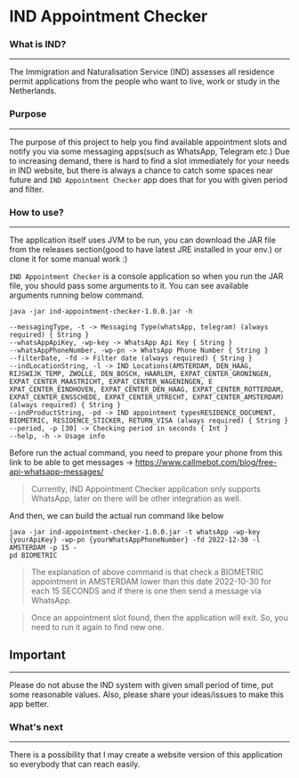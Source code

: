 # IND Appointment Checker

### What is IND?

---
The Immigration and Naturalisation Service (IND) assesses all residence permit applications from the people who want to live, work or study in the Netherlands.

### Purpose

---
The purpose of this project to help you find available appointment slots and notify you via some messaging apps(such as WhatsApp, Telegram etc.)
Due to increasing demand, there is hard to find a slot immediately for your needs in IND website, but there is always a chance to catch some spaces near future and `IND Appointment Checker` app does that for you with given period and filter.

### How to use?

---
The application itself uses JVM to be run, you can download the JAR file from the releases section(good to have latest JRE installed in your env.) or clone it for some manual work :)

`IND Appointment Checker` is a console application so when you run the JAR file, you should pass some arguments to it. You can see available arguments running below command.

```shell
java -jar ind-appointment-checker-1.0.0.jar -h

--messagingType, -t -> Messaging Type(whatsApp, telegram) (always required) { String }
--whatsAppApiKey, -wp-key -> WhatsApp Api Key { String }
--whatsAppPhoneNumber, -wp-pn -> WhatsApp Phone Number { String }
--filterDate, -fd -> Filter date (always required) { String }
--indLocationString, -l -> IND Locations(AMSTERDAM, DEN_HAAG, RIJSWIJK_TEMP, ZWOLLE, DEN_BOSCH, HAARLEM, EXPAT_CENTER_GRONINGEN, EXPAT_CENTER_MAASTRICHT, EXPAT_CENTER_WAGENINGEN, E
XPAT_CENTER_EINDHOVEN, EXPAT_CENTER_DEN_HAAG, EXPAT_CENTER_ROTTERDAM, EXPAT_CENTER_ENSSCHEDE, EXPAT_CENTER_UTRECHT, EXPAT_CENTER_AMSTERDAM) (always required) { String }
--indProductString, -pd -> IND appointment typesRESIDENCE_DOCUMENT, BIOMETRIC, RESIDENCE_STICKER, RETURN_VISA (always required) { String }
--period, -p [30] -> Checking period in seconds { Int }
--help, -h -> Usage info
```

Before run the actual command, you need to prepare your phone from this link to be able to get messages -> https://www.callmebot.com/blog/free-api-whatsapp-messages/
> Currently, IND Appointment Checker application only supports WhatsApp, later on there will be other integration as well.

And then, we can build the actual run command like below

```shell
java -jar ind-appointment-checker-1.0.0.jar -t whatsApp -wp-key {yourApiKey} -wp-pn {yourWhatsAppPhoneNumber} -fd 2022-12-30 -l AMSTERDAM -p 15 -
pd BIOMETRIC
```

> The explanation of above command is that check a BIOMETRIC appointment in AMSTERDAM lower than this date 2022-10-30 for each 15 SECONDS and if there is one then send a message via WhatsApp.

> Once an appointment slot found, then the application will exit. So, you need to run it again to find new one.

## Important

---

Please do not abuse the IND system with given small period of time, put some reasonable values. Also, please share your ideas/issues to make this app better.

### What's next

---
There is a possibility that I may create a website version of this application so everybody that can reach easily.